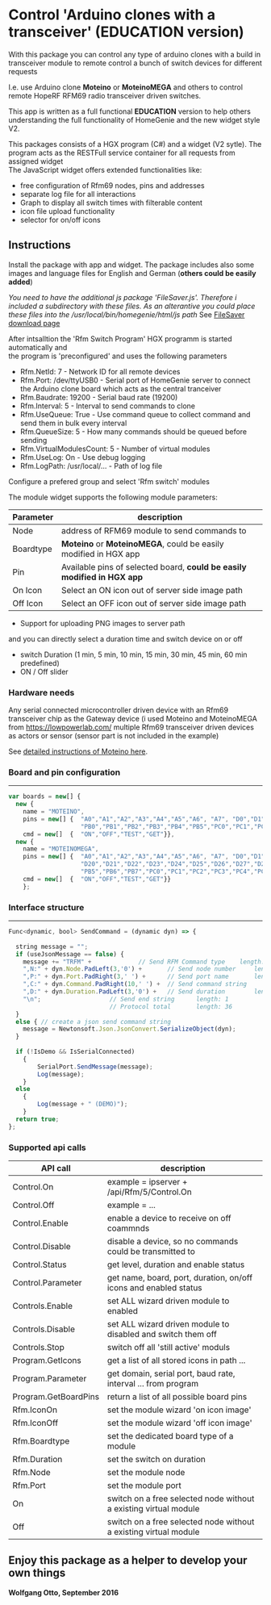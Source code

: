 # Control 'Arduino clones with a transceiver' (EDUCATION version)

With this package you can control any type of arduino clones with a build in transceiver module to remote control a bunch of switch devices for different requests

I.e. use Arduino clone **Moteino** or **MoteinoMEGA** and others to control remote HopeRF RFM69 radio transceiver driven switches. 

This app is written as a full functional **EDUCATION** version to help others understanding the full functionality of HomeGenie and the new widget style V2.

This packages consists of a HGX program (C#) and a widget (V2 sytle). The program acts as the RESTFull service container for all requests from assigned widget   
The JavaScript widget offers extended functionalities like: 
+ free configuration of Rfm69 nodes, pins and addresses 
+ separate log file for all interactions
+ Graph to display all switch times with filterable content
+ icon file upload functionality
+ selector for on/off icons

## Instructions

Install the package with app and widget.
The package includes also some images and language files for English and German (**others could be easily added**)

*You need to have the additional js package 'FileSaver.js'. Therefore i included a subdirectory with these files. As an alterantive you could place these files into the /usr/local/bin/homegenie/html/js path* 
See <a href="https://github.com/eligrey/FileSaver.js/"> FileSaver download page</a>

After intsalltion the 'Rfm Switch Program' HGX programm is started automatically and    
the program is 'preconfigured' and uses the following parameters

+ Rfm.NetId: 			7  		- Network ID for all remote devices
+ Rfm.Port:  			/dev/ttyUSB0 	- Serial port of HomeGenie server to connect the Arduino clone board which acts as the central tranceiver
+ Rfm.Baudrate:			19200		- Serial baud rate (19200)
+ Rfm.Interval:			5		- Interval to send commands to clone
+ Rfm.UseQueue:			True		- Use command queue to collect command and send them in bulk every interval
+ Rfm.QueueSize:			5		- How many commands should be queued before sending
+ Rfm.VirtualModulesCount:	5		- Number of virtual modules
+ Rfm.UseLog:			On		- Use debug logging
+ Rfm.LogPath:			/usr/local/...	- Path of log file

Configure a prefered group and select  'Rfm switch' modules

The module widget supports the following module parameters:

| Parameter           	| description                                                                 	|
|-----------------------|-------------------------------------------------------------------------------|
| Node	 	       	| address of RFM69 module to send commands to  					|
| Boardtype	       	| **Moteino** or **MoteinoMEGA**, could be easily modified in HGX app		|
| Pin			| Available pins of selected board, **could be easily modified in HGX app**	|
| On Icon		| Select an ON icon out of server side image path				|
| Off Icon		| Select an OFF icon out of server side image path				|

+ Support for uploading PNG images to server path
	
and you can directly select a duration time and switch device on or off
+ switch Duration (1 min, 5 min, 10 min, 15 min, 30 min, 45 min, 60 min predefined) 
+ ON / Off slider

### Hardware needs

Any serial connected microcontroller driven device with an Rfm69 transceiver chip as the Gateway device (i used Moteino and MoteinoMEGA from https://lowpowerlab.com/
multiple Rfm69 transceiver driven devices as actors or sensor (sensor part is not included in the example)

See <a href="https://lowpowerlab.com/category/moteino/">detailed instructions of Moteino here</a>.   

### Board and pin configuration
---
```js
var boards = new[] { 
  new { 
    name = "MOTEINO", 		
    pins = new[] { 	"A0","A1","A2","A3","A4","A5","A6", "A7", "D0","D1","D2","D3","D4","D5","D6","D7","D8","D9","D10","D11","D12","D13","D14","D15","D16","D17","D18","D19",
    				"PB0","PB1","PB2","PB3","PB4","PB5","PC0","PC1","PC2","PC3","PC4","PC5", "PD0","PD1","PD2","PD3","PD4","PD5","PD6", "PD7" },
    cmd = new[]  {  "ON","OFF","TEST","GET"}},
  new { 
    name = "MOTEINOMEGA", 	
    pins = new[] {	"A0","A1","A2","A3","A4","A5","A6", "A7", "D0","D1","D2","D3","D4","D5","D6","D7","D8","D9","D10","D11","D12","D13","D14","D15","D16","D17","D18","D19",
                    "D20","D21","D22","D23","D24","D25","D26","D27","D28","D29","D30","D31","PA0","PA1","PA2","PA3","PA4","PA5","PA6","PA7","PB0","PB1","PB2","PB3","PB4",
                    "PB5","PB6","PB7","PC0","PC1","PC2","PC3","PC4","PC5","PC6","PC7","PD0","PD1","PD2","PD3","PD4","PD5","PD6" },
    cmd = new[]  {  "ON","OFF","TEST","GET"}}
	};  
```

### Interface structure
---
```js
Func<dynamic, bool> SendCommand = (dynamic dyn) => {
  
  string message = "";
  if (useJsonMessage == false) {
    message += "TRFM" + 			// Send RFM Command type 	length: 4
    ",N:" + dyn.Node.PadLeft(3,'0') + 		// Send node number		length: 6
    ",P:" + dyn.Port.PadRight(3,' ') + 		// Send port name		length: 6
    ",C:" + dyn.Command.PadRight(10,' ') + 	// Send command string		length: 13
    ",D:" + dyn.Duration.PadLeft(3,'0') +	// Send duration		length: 6
    "\n";					// Send end string		length: 1
    						// Protocol total		length: 36
  }
  else { // create a json send command string
  	message = Newtonsoft.Json.JsonConvert.SerializeObject(dyn);
  }
  
  if (!IsDemo && IsSerialConnected)
    {    
    	SerialPort.SendMessage(message);
    	Log(message);
  	}
  else
    {
    	Log(message + " (DEMO)");
  	}   
  return true;
};
```
### Supported api calls
| API call             	| description                                                                 	|
|-----------------------|-------------------------------------------------------------------------------|
| Control.On  	       	| example = ipserver + /api/Rfm/5/Control.On					|
| Control.Off	       	| example = ...									|
| Control.Enable	| enable a device to receive on off coammnds					|
| Control.Disable	| disable a device, so no commands could be transmitted to			|
| Control.Status	| get level, duration and enable status						|
| Control.Parameter 	| get name, board, port, duration, on/off icons and enabled status		|
| Controls.Enable	| set ALL wizard driven module to enabled					|
| Controls.Disable	| set ALL wizard driven module to disabled and switch them off			|
| Controls.Stop		| switch off all 'still active' moduls						|
| Program.GetIcons	| get a list of all stored icons in path ...					|
| Program.Parameter	| get domain, serial port, baud rate, interval ... from program			|
| Program.GetBoardPins	| return a list of all possible board pins					|
| Rfm.IconOn		| set the module wizard 'on icon image'						|
| Rfm.IconOff		| set the module wizard 'off icon image'					|
| Rfm.Boardtype		| set the dedicated board type of a module					|
| Rfm.Duration		| set the switch on duration							|
| Rfm.Node		| set the module node								|
| Rfm.Port		| set the module port								|
| On			| switch on a free selected node without a existing virtual module		|
| Off			| switch on a free selected node without a existing virtual module		|

## Enjoy this package as a helper to develop your own things
**Wolfgang Otto, September 2016**
